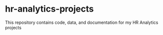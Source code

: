 # hr-analytics-projects
This repository contains code, data, and documentation for my HR Analytics projects
